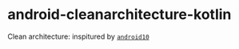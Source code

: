 # android-cleanarchitecture-kotlin
Clean architecture: inspitured by [`android10`](https://github.com/android10/Android-CleanArchitecture)
